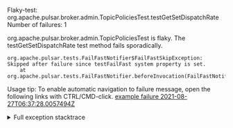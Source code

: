         
Flaky-test: org.apache.pulsar.broker.admin.TopicPoliciesTest.testGetSetDispatchRate
Number of failures: 1

org.apache.pulsar.broker.admin.TopicPoliciesTest is flaky. The testGetSetDispatchRate test method fails sporadically.

```
org.apache.pulsar.tests.FailFastNotifier$FailFastSkipException: Skipped after failure since testFailFast system property is set.
	at org.apache.pulsar.tests.FailFastNotifier.beforeInvocation(FailFastNotifier.java:88)

```

Usage tip: To enable automatic navigation to failure message, open the following links with CTRL/CMD-click.
[example failure 2021-08-27T06:37:28.0057494Z](https://github.com/apache/pulsar/runs/3440411059?check_suite_focus=true#step:9:1223)


<details>
<summary>Full exception stacktrace</summary>
<code><pre>
org.apache.pulsar.tests.FailFastNotifier$FailFastSkipException: Skipped after failure since testFailFast system property is set.
	at org.apache.pulsar.tests.FailFastNotifier.beforeInvocation(FailFastNotifier.java:88)

</pre></code>
</details>


